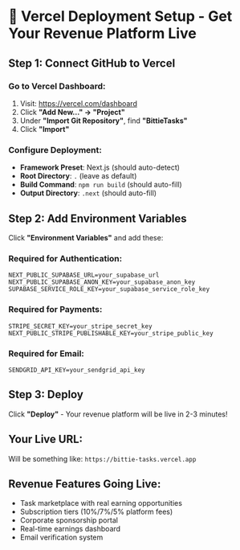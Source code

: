 # 🚀 Vercel Deployment Setup - Get Your Revenue Platform Live

## Step 1: Connect GitHub to Vercel

### Go to Vercel Dashboard:
1. Visit: https://vercel.com/dashboard
2. Click **"Add New..." → "Project"**
3. Under **"Import Git Repository"**, find **"BittieTasks"**
4. Click **"Import"**

### Configure Deployment:
- **Framework Preset**: Next.js (should auto-detect)
- **Root Directory**: `.` (leave as default)
- **Build Command**: `npm run build` (should auto-fill)
- **Output Directory**: `.next` (should auto-fill)

## Step 2: Add Environment Variables

Click **"Environment Variables"** and add these:

### Required for Authentication:
```
NEXT_PUBLIC_SUPABASE_URL=your_supabase_url
NEXT_PUBLIC_SUPABASE_ANON_KEY=your_supabase_anon_key
SUPABASE_SERVICE_ROLE_KEY=your_supabase_service_role_key
```

### Required for Payments:
```
STRIPE_SECRET_KEY=your_stripe_secret_key
NEXT_PUBLIC_STRIPE_PUBLISHABLE_KEY=your_stripe_public_key
```

### Required for Email:
```
SENDGRID_API_KEY=your_sendgrid_api_key
```

## Step 3: Deploy
Click **"Deploy"** - Your revenue platform will be live in 2-3 minutes!

## Your Live URL:
Will be something like: `https://bittie-tasks.vercel.app`

## Revenue Features Going Live:
- Task marketplace with real earning opportunities
- Subscription tiers (10%/7%/5% platform fees)
- Corporate sponsorship portal  
- Real-time earnings dashboard
- Email verification system